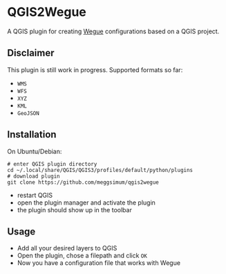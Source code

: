 # QGIS2Wegue 

A QGIS plugin for creating [Wegue](https://github.com/meggsimum/wegue) configurations based on a QGIS project.

## Disclaimer

This plugin is still work in progress. Supported formats so far:
- `WMS`
- `WFS`
- `XYZ`
- `KML`
- `GeoJSON`

## Installation

On Ubuntu/Debian:

```shell
# enter QGIS plugin directory
cd ~/.local/share/QGIS/QGIS3/profiles/default/python/plugins
# download plugin
git clone https://github.com/meggsimum/qgis2wegue
```

- restart QGIS
- open the plugin manager and activate the plugin
- the plugin should show up in the toolbar


## Usage

- Add all your desired layers to QGIS
- Open the plugin, chose a filepath and click `OK`
- Now you have a configuration file that works with Wegue 